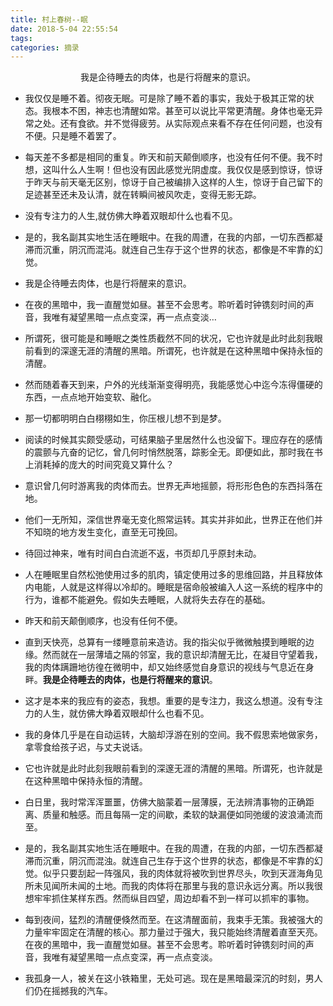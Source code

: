 ```yaml
---
title: 村上春树--眠
date: 2018-5-04 22:55:54
tags:
categories: 摘录
---
```


<center>我是企待睡去的肉体，也是行将醒来的意识。</center>
<escape><!-- more --></escape>

* 我仅仅是睡不着。彻夜无眠。可是除了睡不着的事实，我处于极其正常的状态。我根本不困，神志也清醒如常。甚至可以说比平常更清醒。身体也毫无异常之处。还有食欲。并不觉得疲劳。从实际观点来看不存在任何问题，也没有不便。只是睡不着罢了。

* 每天差不多都是相同的重复。昨天和前天颠倒顺序，也没有任何不便。我不时想，这叫什么人生啊！但也没有因此感觉光阴虚度。我仅仅是感到惊讶，惊讶于昨天与前天毫无区别，惊讶于自己被编排入这样的人生，惊讶于自己留下的足迹甚至还未及认清，就在转瞬间被风吹走，变得无影无踪。

* 没有专注力的人生,就仿佛大睁着双眼却什么也看不见。

* 是的，我名副其实地生活在睡眠中。在我的周遭，在我的内部，一切东西都凝滞而沉重，阴沉而混沌。就连自己生存于这个世界的状态，都像是不牢靠的幻觉。

* 我是企待睡去肉体，也是行将醒来的意识。

* 在夜的黑暗中，我一直醒觉如昼。甚至不会思考。聆听着时钟镌刻时间的声音，我唯有凝望黑暗一点点变深，再一点点变淡…

* 所谓死，很可能是和睡眠之类性质截然不同的状况，它也许就是此时此刻我眼前看到的深邃无涯的清醒的黑暗。所谓死，也许就是在这种黑暗中保持永恒的清醒。

* 然而随着春天到来，户外的光线渐渐变得明亮，我能感觉心中迄今冻得僵硬的东西，一点点地开始变软、融化。

* 那一切都明明白白栩栩如生，你压根儿想不到是梦。

* 阅读的时候其实颇受感动，可结果脑子里居然什么也没留下。理应存在的感情的震颤与亢奋的记忆，曾几何时悄然脱落，踪影全无。即便如此，那时我在书上消耗掉的庞大的时间究竟又算什么？

* 意识曾几何时游离我的肉体而去。世界无声地摇颤，将形形色色的东西抖落在地。

* 他们一无所知，深信世界毫无变化照常运转。其实并非如此，世界正在他们并不知晓的地方发生变化，直至无可挽回。

* 待回过神来，唯有时间白白流逝不返，书页却几乎原封未动。

* 人在睡眠里自然松弛使用过多的肌肉，镇定使用过多的思维回路，并且释放体内电能，人就是这样得以冷却的。睡眠是宿命般被编入人这一系统的程序中的行为，谁都不能避免。假如失去睡眠，人就将失去存在的基础。

* 昨天和前天颠倒顺序，也没有任何不便。

* 直到天快亮，总算有一缕睡意前来造访。我的指尖似乎微微触摸到睡眠的边缘。然而就在一层薄墙之隔的邻室，我的意识却清醒无比，在凝目守望着我，我的肉体蹒跚地彷徨在微明中，却又始终感觉自身意识的视线与气息近在身畔。**我是企待睡去的肉体，也是行将醒来的意识**。

* 这才是本来的我应有的姿态，我想。重要的是专注力，我这么想道。没有专注力的人生，就仿佛大睁着双眼却什么也看不见。

* 我的身体几乎是在自动运转，大脑却浮游在别的空间。我不假思索地做家务，拿零食给孩子迟，与丈夫说话。

* 它也许就是此时此刻我眼前看到的深邃无涯的清醒的黑暗。所谓死，也许就是在这种黑暗中保持永恒的清醒。

* 白日里，我时常浑浑噩噩，仿佛大脑蒙着一层薄膜，无法辨清事物的正确距离、质量和触感。而且每隔一定的间歇，柔软的缺漏便如同弛缓的波浪涌流而至。

* 是的，我名副其实地生活在睡眠中。在我的周遭，在我的内部，一切东西都凝滞而沉重，阴沉而混浊。就连自己生存于这个世界的状态，都像是不牢靠的幻觉。似乎只要刮起一阵强风，我的肉体就将被吹到世界尽头，吹到天涯海角见所未见闻所未闻的土地。而我的肉体将在那里与我的意识永远分离。所以我很想牢牢抓住某样东西。然而纵目四望，周边却看不到一样可以抓牢的事物。 

* 每到夜间，猛烈的清醒便倏然而至。在这清醒面前，我束手无策。我被强大的力量牢牢固定在清醒的核心。那力量过于强大，我只能始终清醒着直至天亮。在夜的黑暗中，我一直醒觉如昼。甚至不会思考。聆听着时钟镌刻时间的声音，我唯有凝望黑暗一点点变深，再一点点变淡。

* 我孤身一人，被关在这小铁箱里，无处可逃。现在是黑暗最深沉的时刻，男人们仍在摇撼我的汽车。


